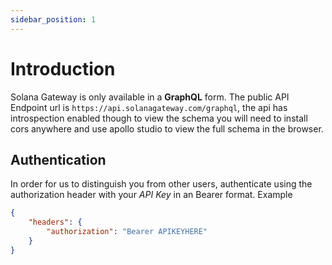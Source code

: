 ```yaml
---
sidebar_position: 1
---
```



# Introduction

Solana Gateway is only available in a **GraphQL** form. The public API Endpoint url is `https://api.solanagateway.com/graphql`, the api has introspection enabled though to view the schema you will need to install cors anywhere and use apollo studio to view the full schema in the browser.

## Authentication
In order for us to distinguish you from other users, authenticate using the authorization header with your *API Key* in an Bearer format. Example
```json
{
    "headers": {
        "authorization": "Bearer APIKEYHERE"
    }
}
```